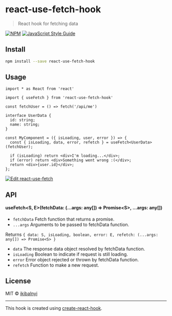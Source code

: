 # react-use-fetch-hook

> React hook for fetching data

[![NPM](https://img.shields.io/npm/v/react-use-fetch-hook.svg)](https://www.npmjs.com/package/react-use-fetch-hook) [![JavaScript Style Guide](https://img.shields.io/badge/code_style-standard-brightgreen.svg)](https://standardjs.com)

## Install

```bash
npm install --save react-use-fetch-hook
```

## Usage

```tsx
import * as React from 'react'

import { useFetch } from 'react-use-fetch-hook'

const fetchUser = () => fetch('/api/me')

interface UserData {
  id: string;
  name: string;
}

const MyComponent = ({ isLoading, user, error }) => {
  const { isLoading, data, error, refetch } = useFetch<UserData>(fetchUser);

  if (isLoading) return <div>I'm loading...</div>;
  if (error) return <div>Something went wrong :(</div>;
  return <div>{user.id}</div>;
};
```
[![Edit react-use-fetch](https://codesandbox.io/static/img/play-codesandbox.svg)](https://codesandbox.io/s/solitary-sea-jem6d?fontsize=14)

## API

#### useFetch\<S, E\>(fetchData: (...args: any\[\]) => Promise\<S\>, ...args: any[])
 
 - `fetchData` Fetch function that returns a promise.
 - `...args` Arguments to be passed to fetchData function.

 Returns
 `{ data: S, isLoading, boolean, error: E, refetch: (...args: any[]) => Promise<S> }`

 - `data` The response data object resolved by fetchData function.
 - `isLoading` Boolean to indicate if request is still loading.
 - `error` Error object rejected or thrown by fetchData function.
 - `refetch` Function to make a new request.


## License

MIT © [ikibalnyi](https://github.com/ikibalnyi)

---

This hook is created using [create-react-hook](https://github.com/hermanya/create-react-hook).

